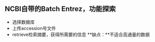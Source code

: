 ## NCBI自带的Batch Entrez，功能探索
+  选择数据库
+  上传accession号文件
+  retrieve检索摘要，获得所需要的信息
**缺点：**不适合高通量的数据


##





















